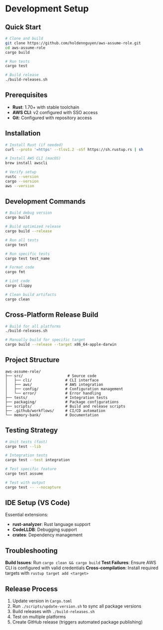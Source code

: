 # Development Setup

## Quick Start
```bash
# Clone and build
git clone https://github.com/holdennguyen/aws-assume-role.git
cd aws-assume-role
cargo build

# Run tests
cargo test

# Build release
./build-releases.sh
```

## Prerequisites
- **Rust**: 1.70+ with stable toolchain
- **AWS CLI**: v2 configured with SSO access
- **Git**: Configured with repository access

## Installation
```bash
# Install Rust (if needed)
curl --proto '=https' --tlsv1.2 -sSf https://sh.rustup.rs | sh

# Install AWS CLI (macOS)
brew install awscli

# Verify setup
rustc --version
cargo --version
aws --version
```

## Development Commands
```bash
# Build debug version
cargo build

# Build optimized release
cargo build --release

# Run all tests
cargo test

# Run specific tests
cargo test test_name

# Format code
cargo fmt

# Lint code
cargo clippy

# Clean build artifacts
cargo clean
```

## Cross-Platform Release Build
```bash
# Build for all platforms
./build-releases.sh

# Manually build for specific target
cargo build --release --target x86_64-apple-darwin
```

## Project Structure
```
aws-assume-role/
├── src/                    # Source code
│   ├── cli/               # CLI interface
│   ├── aws/               # AWS integration
│   ├── config/            # Configuration management
│   └── error/             # Error handling
├── tests/                 # Integration tests
├── packaging/             # Package configurations
├── scripts/               # Build and release scripts
├── .github/workflows/     # CI/CD automation
└── memory-bank/           # Documentation
```

## Testing Strategy
```bash
# Unit tests (fast)
cargo test --lib

# Integration tests
cargo test --test integration

# Test specific feature
cargo test assume

# Test with output
cargo test -- --nocapture
```

## IDE Setup (VS Code)
Essential extensions:
- **rust-analyzer**: Rust language support
- **CodeLLDB**: Debugging support
- **crates**: Dependency management

## Troubleshooting
**Build Issues**: Run `cargo clean && cargo build`
**Test Failures**: Ensure AWS CLI is configured with valid credentials
**Cross-compilation**: Install required targets with `rustup target add <target>`

## Release Process
1. Update version in `Cargo.toml`
2. Run `./scripts/update-version.sh` to sync all package versions
3. Build releases with `./build-releases.sh`
4. Test on multiple platforms
5. Create GitHub release (triggers automated package publishing) 